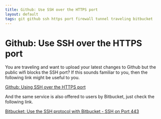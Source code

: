 ```yaml
---
title: Github: Use SSH over the HTTPS port
layout: default
tags: git github ssh https port firewall tunnel traveling bitbucket
---
```


# Github: Use SSH over the HTTPS port

You are traveling and want to upload your latest changes to Github but the public wifi blocks the SSH port? If this sounds familiar to you, then the following link might be useful to you.

[Github: Using SSH over the HTTPS port](https://help.github.com/articles/using-ssh-over-the-https-port/)

And the same service is also offered to users by Bitbucket, just check the following link.

[Bitbucket: Use the SSH protocol with Bitbucket - SSH on Port 443](https://confluence.atlassian.com/display/BITBUCKET/Use+the+SSH+protocol+with+Bitbucket#UsetheSSHprotocolwithBitbucket-SSHonPort443)
